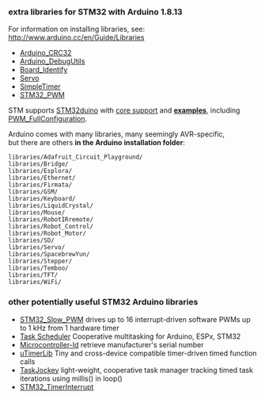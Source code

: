 ### extra libraries for STM32 with Arduino 1.8.13

For information on installing libraries, see: http://www.arduino.cc/en/Guide/Libraries

- [Arduino_CRC32](Arduino_CRC32/)
- [Arduino_DebugUtils](Arduino_DebugUtils/)
- [Board_Identify](Board_Identify/)
- [Servo](Servo/)
- [SimpleTimer](SimpleTimer-master/)
- [STM32_PWM](STM32_PWM/)

STM supports [STM32duino](https://github.com/stm32duino) with [core support](https://github.com/stm32duino/Arduino_Core_STM32)
and [**examples**](STM32Examples-main),
including [PWM_FullConfiguration](STM32Examples-main/examples/Peripherals/HardwareTimer/PWM_FullConfiguration).  

Arduino comes with many libraries, many seemingly AVR-specific,  
but there are others **in the Arduino installation folder**:
```
libraries/Adafruit_Circuit_Playground/
libraries/Bridge/
libraries/Esplora/
libraries/Ethernet/
libraries/Firmata/
libraries/GSM/
libraries/Keyboard/
libraries/LiquidCrystal/
libraries/Mouse/
libraries/RobotIRremote/
libraries/Robot_Control/
libraries/Robot_Motor/
libraries/SD/
libraries/Servo/
libraries/SpacebrewYun/
libraries/Stepper/
libraries/Temboo/
libraries/TFT/
libraries/WiFi/
```

### other potentially useful STM32 Arduino libraries
- [STM32_Slow_PWM](https://github.com/khoih-prog/STM32_Slow_PWM)
  drives up to 16 interrupt-driven software PWMs up to 1 kHz from 1 hardware timer
- [Task Scheduler](https://github.com/arkhipenko/TaskScheduler) Cooperative multitasking for Arduino, ESPx, STM32
- [Microcontroller-Id](https://github.com/smartmeio/microcontroller-id-library) retrieve manufacturer's serial number
- [uTimerLib](https://github.com/Naguissa/uTimerLib) Tiny and cross-device compatible timer-driven timed function calls
- [TaskJockey](https://github.com/mbratch/TaskJockey) light-weight, cooperative task manager tracking timed task iterations using millis() in loop()
- [STM32_TimerInterrupt](https://github.com/khoih-prog/STM32_TimerInterrupt)

